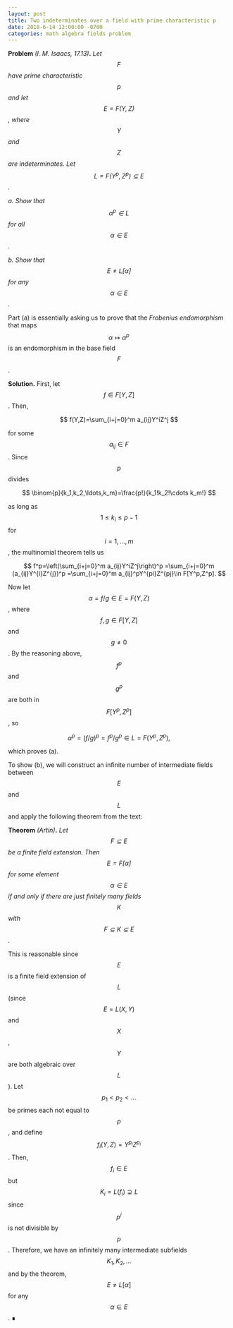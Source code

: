 ```yaml
---
layout: post
title: Two indeterminates over a field with prime characteristic p
date: 2018-6-14 12:00:00 -0700
categories: math algebra fields problem
---
```

**Problem** *(I. M. Isaacs, 17.13)***.**
*Let $$F$$ have prime characteristic $$p$$ and let $$E=F(Y,Z)$$, where $$Y$$ and $$Z$$ are indeterminates. Let $$L=F(Y^p,Z^p)\subseteq E$$.*

*a. Show that $$\alpha^p\in L$$ for all $$\alpha\in E$$.*

*b. Show that $$E\neq L[\alpha]$$ for any $$\alpha\in E$$.*

Part (a) is essentially asking us to prove that the *Frobenius endomorphism* that maps $$\alpha\mapsto\alpha^p$$ is an endomorphism in the base field $$F$$.

**Solution.**
First, let $$f\in F[Y,Z]$$. Then,

$$
f(Y,Z)=\sum_{i+j=0}^m a_{ij}Y^iZ^j
$$

for some $$a_{ij}\in F$$.
Since $$p$$ divides

$$
\binom{p}{k_1,k_2,\ldots,k_m}=\frac{p!}{k_1!k_2!\cdots k_m!}
$$

as long as $$1\leq k_i\leq p-1$$ for $$i=1,\ldots,m$$, the multinomial theorem tells us

$$
f^p=\left(\sum_{i+j=0}^m a_{ij}Y^iZ^j\right)^p
=\sum_{i+j=0}^m (a_{ij}Y^{i}Z^{j})^p
=\sum_{i+j=0}^m a_{ij}^pY^{pi}Z^{pj}\in F[Y^p,Z^p].
$$

Now let $$\alpha=f/g\in E=F(Y,Z)$$, where $$f,g\in F[Y,Z]$$ and $$g\neq 0$$. By the reasoning above, $$f^p$$ and $$g^p$$ are both in $$F[Y^p,Z^p]$$, so

$$
\alpha^p=(f/g)^p=f^p/g^p\in L=F(Y^p,Z^p),
$$

which proves (a).

To show (b), we will construct an infinite number of intermediate fields between $$E$$ and $$L$$ and apply the following theorem from the text:

**Theorem** *(Artin)***.** *Let $$F\subseteq E$$ be a finite field extension. Then $$E=F[\alpha]$$ for some element $$\alpha\in E$$ if and only if there are just finitely many fields $$K$$ with $$F\subseteq K\subseteq E$$.*

This is reasonable since $$E$$ is a finite field extension of $$L$$ (since $$E=L(X,Y)$$ and $$X$$, $$Y$$ are both algebraic over $$L$$). Let $$p_1<p_2<\ldots$$ be primes each not equal to $$p$$, and define $$f_i(Y,Z)=Y^{p_i}Z^{p_i}$$. Then, $$f_i\in E$$ but $$K_i=L(f_i)\supsetneq L$$ since $$p^i$$ is not divisible by $$p$$. Therefore, we have an infinitely many intermediate subfields $$K_1,K_2,\ldots$$ and by the theorem, $$E\neq L[\alpha]$$ for any $$\alpha\in E$$. ∎


